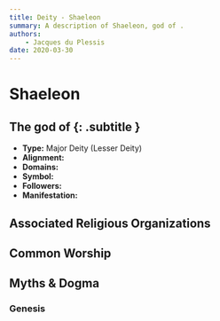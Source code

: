 ```yaml
---
title: Deity - Shaeleon
summary: A description of Shaeleon, god of .
authors:
    - Jacques du Plessis
date: 2020-03-30
---
```

# Shaeleon
## The god of  {: .subtitle }

* **Type:** Major Deity (Lesser Deity)
* **Alignment:** 
* **Domains:** 
* **Symbol:** 
* **Followers:** 
* **Manifestation:**  

## Associated Religious Organizations

## Common Worship

## Myths & Dogma
### Genesis